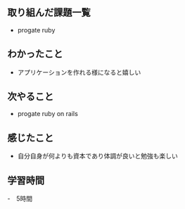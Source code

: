  ## 取り組んだ課題一覧
- progate ruby

 ## わかったこと 
- アプリケーションを作れる様になると嬉しい
 ## 次やること 
- progate ruby on rails
 ## 感じたこと
- 自分自身が何よりも資本であり体調が良いと勉強も楽しい
 ## 学習時間 
-　5時間
